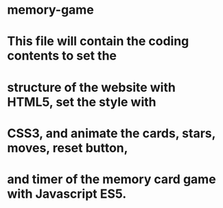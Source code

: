 # memory-game
#
# This file will contain the coding contents to set the 
# structure of the website with HTML5, set the style with
# CSS3, and animate the cards, stars, moves, reset button, 
# and timer of the memory card game with Javascript ES5.
#
#
